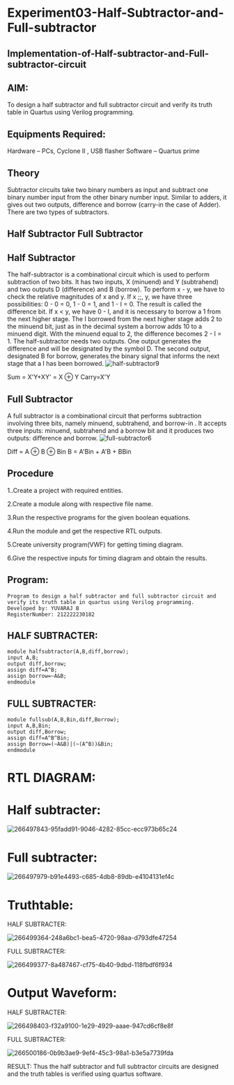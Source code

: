 # Experiment03-Half-Subtractor-and-Full-subtractor
## Implementation-of-Half-subtractor-and-Full-subtractor-circuit
## AIM:
To design a half subtractor and full subtractor circuit and verify its truth table in Quartus using Verilog programming.

## Equipments Required:
Hardware – PCs, Cyclone II , USB flasher
Software – Quartus prime
 
## Theory
Subtractor circuits take two binary numbers as input and subtract one binary number input from the other binary number input. Similar to adders, it gives out two outputs, difference and borrow (carry-in the case of Adder). There are two types of subtractors.

## Half Subtractor Full Subtractor
## Half Subtractor
The half-subtractor is a combinational circuit which is used to perform subtraction of two bits. It has two inputs, X (minuend) and Y (subtrahend) and two outputs D (difference) and B (borrow). To perform x - y, we have to check the relative magnitudes of x and y. If x ;;, y, we have three possibilities: 0 - 0 = 0, 1 - 0 = 1, and 1 - I = 0. The result is called the difference bit. If x < y, we have 0 - I, and it is necessary to borrow a 1 from the next higher stage. The I borrowed from the next higher stage adds 2 to the minuend bit, just as in the decimal system a borrow adds 10 to a minuend digit. With the minuend equal to 2, the difference becomes 2 - I = 1. The half-subtractor needs two outputs. One output generates the difference and will be designated by the symbol D. The second output, designated B for borrow, generates the binary signal that informs the next stage that a I has been borrowed.
![half-subtractor9](https://user-images.githubusercontent.com/36288975/166112538-58c3bc7c-ee5d-4e6a-ac8d-8e8328efe27a.png)


Sum = X'Y+XY' = X ⊕ Y
Carry=X'Y

## Full Subtractor
A full subtractor is a combinational circuit that performs subtraction involving three bits, namely minuend, subtrahend, and borrow-in . It accepts three inputs: minuend, subtrahend and a borrow bit and it produces two outputs: difference and borrow. 
![full-subtractor6](https://user-images.githubusercontent.com/36288975/166112541-24c68359-3de8-4674-ae22-8272ffc385ed.png)


Diff = A ⊕ B ⊕ Bin B = A'Bin + A'B + BBin

## Procedure
1..Create a project with required entities.

2.Create a module along with respective file name.

3.Run the respective programs for the given boolean equations.

4.Run the module and get the respective RTL outputs.

5.Create university program(VWF) for getting timing diagram.

6.Give the respective inputs for timing diagram and obtain the results.



## Program:
```
Program to design a half subtractor and full subtractor circuit and verify its truth table in quartus using Verilog programming.
Developed by: YUVARAJ B
RegisterNumber: 212222230182
```

## HALF SUBTRACTER:

```
module halfsubtractor(A,B,diff,borrow);
input A,B;
output diff,borrow;
assign diff=A^B;
assign borrow=~A&B;
endmodule

```

## FULL SUBTRACTER:

```
module fullsub(A,B,Bin,diff,Borrow);
input A,B,Bin;
output diff,Borrow;
assign diff=A^B^Bin;
assign Borrow=(~A&B)|(~(A^B))&Bin;
endmodule
```

# RTL DIAGRAM:

# Half subtracter:

![266497843-95fadd91-9046-4282-85cc-ecc973b65c24](https://github.com/Yuva2005raj/Experiment--03-Half-Subtractor-and-Full-subtractor/assets/118343998/24197580-b9cf-4930-a89b-881c0dd7e898)


# Full subtracter:

![266497979-b91e4493-c685-4db8-89db-e4104131ef4c](https://github.com/Yuva2005raj/Experiment--03-Half-Subtractor-and-Full-subtractor/assets/118343998/3ffade56-9223-46d6-905c-e54e21f66b8c)


# Truthtable:

HALF SUBTRACTER:

![266499364-248a6bc1-bea5-4720-98aa-d793dfe47254](https://github.com/Yuva2005raj/Experiment--03-Half-Subtractor-and-Full-subtractor/assets/118343998/48dd46ab-7638-4b7a-95ee-c020c6bbf69a)


FULL SUBTRACTER:

![266499377-8a487467-cf75-4b40-9dbd-118fbdf6f934](https://github.com/Yuva2005raj/Experiment--03-Half-Subtractor-and-Full-subtractor/assets/118343998/c9f9a4ae-ea65-4fbd-820a-cc05b796d71d)


# Output Waveform:

HALF SUBTRACTER:

![266498403-f32a9100-1e29-4929-aaae-947cd6cf8e8f](https://github.com/Yuva2005raj/Experiment--03-Half-Subtractor-and-Full-subtractor/assets/118343998/3f051de9-60f7-4326-86a6-38d9306c4986)


FULL SUBTRACTER:

![266500186-0b9b3ae9-9ef4-45c3-98a1-b3e5a7739fda](https://github.com/Yuva2005raj/Experiment--03-Half-Subtractor-and-Full-subtractor/assets/118343998/68293165-134f-4853-86d8-6c23571b1ca1)


RESULT:
Thus the half subtractor and full subtractor circuits are designed and the truth tables is verified using quartus software.
